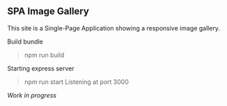 ## SPA Image Gallery

This site is a Single-Page Application showing a responsive image gallery.


Build bundle
> npm run build

Starting express server
> npm run start
Listening at port 3000


*Work in progress*
